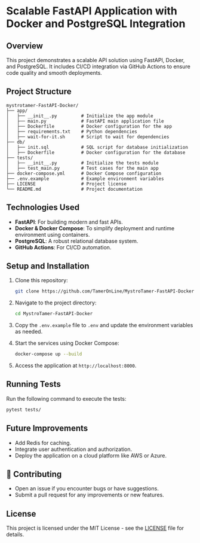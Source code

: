 
# Scalable FastAPI Application with Docker and PostgreSQL Integration

## Overview
This project demonstrates a scalable API solution using FastAPI, Docker, and PostgreSQL. It includes CI/CD integration via GitHub Actions to ensure code quality and smooth deployments.

## Project Structure
```plaintext
mystrotamer-FastAPI-Docker/
├── app/
│   ├── __init__.py         # Initialize the app module
│   ├── main.py             # FastAPI main application file
│   ├── Dockerfile          # Docker configuration for the app
│   ├── requirements.txt    # Python dependencies
│   ├── wait-for-it.sh      # Script to wait for dependencies
├── db/
│   ├── init.sql            # SQL script for database initialization
│   ├── Dockerfile          # Docker configuration for the database
├── tests/
│   ├── __init__.py         # Initialize the tests module
│   ├── test_main.py        # Test cases for the main app
├── docker-compose.yml      # Docker Compose configuration
├── .env.example            # Example environment variables
├── LICENSE                 # Project license
└── README.md               # Project documentation
```

## Technologies Used
- **FastAPI**: For building modern and fast APIs.
- **Docker & Docker Compose**: To simplify deployment and runtime environment using containers.
- **PostgreSQL**: A robust relational database system.
- **GitHub Actions**: For CI/CD automation.

## Setup and Installation
1. Clone this repository:
   ```bash
   git clone https://github.com/TamerOnLine/MystroTamer-FastAPI-Docker.git
   ```
2. Navigate to the project directory:
   ```bash
   cd MystroTamer-FastAPI-Docker
   ```
3. Copy the `.env.example` file to `.env` and update the environment variables as needed.

4. Start the services using Docker Compose:
   ```bash
   docker-compose up --build
   ```

5. Access the application at `http://localhost:8000`.

## Running Tests
Run the following command to execute the tests:
```bash
pytest tests/
```

## Future Improvements
- Add Redis for caching.
- Integrate user authentication and authorization.
- Deploy the application on a cloud platform like AWS or Azure.

## 🤝 Contributing
- Open an issue if you encounter bugs or have suggestions.
- Submit a pull request for any improvements or new features.

## License
This project is licensed under the MIT License - see the [LICENSE](LICENSE) file for details.
